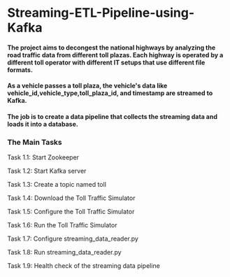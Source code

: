 # Streaming-ETL-Pipeline-using-Kafka

#### The project aims to decongest the national highways by analyzing the road traffic data from different toll plazas. Each highway is operated by a different toll operator with different IT setups that use different file formats. 

#### As a vehicle passes a toll plaza, the vehicle's data like vehicle_id,vehicle_type,toll_plaza_id, and timestamp are streamed to Kafka.  

#### The job is to create a data pipeline that collects the streaming data and loads it into a database.

### The Main Tasks

Task 1.1: Start Zookeeper 

Task 1.2: Start Kafka server

Task 1.3: Create a topic named toll 

Task 1.4: Download the Toll Traffic Simulator 

Task 1.5: Configure the Toll Traffic Simulator 

Task 1.6: Run the Toll Traffic Simulator 

Task 1.7: Configure streaming_data_reader.py 

Task 1.8: Run streaming_data_reader.py 

Task 1.9: Health check of the streaming data pipeline 


